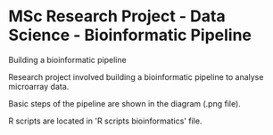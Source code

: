 # MSc Research Project - Data Science - Bioinformatic Pipeline

Building a bioinformatic pipeline

Research project involved building a bioinformatic pipeline to analyse microarray data. 

Basic steps of the pipeline are shown in the diagram (.png file).

R scripts are located in 'R scripts bioinformatics' file. 

